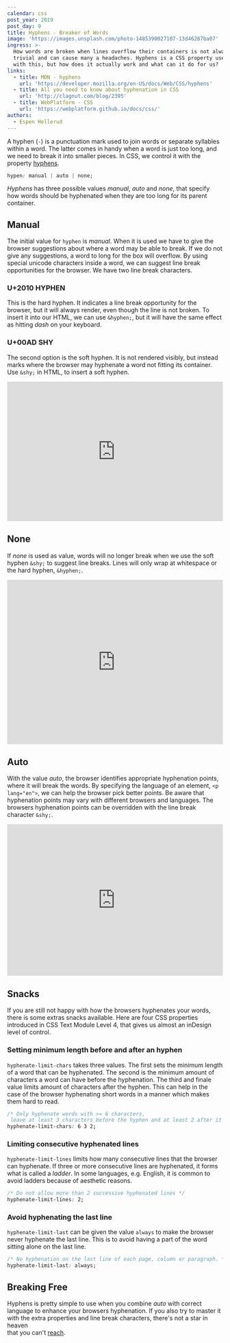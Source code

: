 ```yaml
---
calendar: css
post_year: 2019
post_day: 9
title: Hyphens - Breaker of Words
image: 'https://images.unsplash.com/photo-1485390027107-13d46287ba07'
ingress: >-
  How words are broken when lines overflow their containers is not always
  trivial and can cause many a headaches. Hyphens is a CSS property used to help
  with this, but how does it actually work and what can it do for us?
links:
  - title: MDN - hyphens
    url: 'https://developer.mozilla.org/en-US/docs/Web/CSS/hyphens'
  - title: All you need to know about hyphenation in CSS
    url: 'http://clagnut.com/blog/2395'
  - title: WebPlatform - CSS
    url: 'https://webplatform.github.io/docs/css/'
authors:
  - Espen Hellerud
---
```

A hyphen (`-`) is a punctuation mark used to join words or separate syllables within a word. The latter comes in handy when a word is just too long, and we need to break it into smaller pieces. In CSS, we control it with the property [hyphens](<https://developer.mozilla.org/en-US/docs/Web/CSS/hyphens>).

```css
hypen: manual | auto | none;
```

_Hyphens_ has three possible values _manual_, _auto_ and _none_, that specify how words should be hyphenated when they are too long for its parent container. 

## Manual
The initial value for `hyphen` is _manual_. When it is used we have to give the browser suggestions about where a word may be able to break. If we do not give any suggestions, a word to long for the box will overflow. By using special unicode characters inside a word, we can suggest line break opportunities for the browser. We have two line break characters. 

### U+2010 HYPHEN
This is the hard hyphen. It indicates a line break opportunity for the browser, but it will always render, even though the line is not broken. To insert it into our HTML, we can use `&hyphen;`, but it will have the same effect as hitting _dash_ on your keyboard. 

### U+00AD SHY
The second option is the soft hyphen. It is not rendered visibly, but instead marks where the browser may hyphenate a word not fitting its container.  Use `&shy;`  in HTML, to insert a soft hyphen.

<iframe height="326" style="width: 100%;" scrolling="no" title="hyphen: manual" src="https://codepen.io/espehel/embed/povJZqv?height=326&theme-id=default&default-tab=html,result" frameborder="no" allowtransparency="true" allowfullscreen="true">
See the Pen <a href='https://codepen.io/espehel/pen/povJZqv'>hyphen: manual</a> by Espen Hellerud
(<a href='https://codepen.io/espehel'>@espehel</a>) on <a href='https://codepen.io'>CodePen</a>.
</iframe>

## None
If _none_ is used as value, words will no longer break when we use the soft hyphen `&shy;` to suggest line breaks. Lines will only wrap at whitespace or the hard hyphen, `&hyphen;`.

<iframe height="384" style="width: 100%;" scrolling="no" title="hyphen: none" src="https://codepen.io/espehel/embed/yLyNqJW?height=265&theme-id=default&default-tab=html,result" frameborder="no" allowtransparency="true" allowfullscreen="true">
See the Pen <a href='https://codepen.io/espehel/pen/yLyNqJW'>hyphen: none</a> by Espen Hellerud
(<a href='https://codepen.io/espehel'>@espehel</a>) on <a href='https://codepen.io'>CodePen</a>.
</iframe>

## Auto
With the value _auto_,  the browser identifies appropriate hyphenation points, where it will break the words. By specifying the language of an element, `<p lang="en">`,  we can help the browser pick better points. Be aware that hyphenation points may vary with different browsers and languages. The browsers hyphenation points can be overridden with the line break character `&shy;`.

<iframe height="354" style="width: 100%;" scrolling="no" title="hyphen: auto" src="https://codepen.io/espehel/embed/gObpdKY?height=354&theme-id=default&default-tab=html,result" frameborder="no" allowtransparency="true" allowfullscreen="true">
See the Pen <a href='https://codepen.io/espehel/pen/gObpdKY'>hyphen: auto</a> by Espen Hellerud
(<a href='https://codepen.io/espehel'>@espehel</a>) on <a href='https://codepen.io'>CodePen</a>.
</iframe>

## Snacks
If you are still not happy with how the browsers hyphenates your words, there is some extras snacks available. Here are four CSS properties introduced in CSS Text Module Level 4, that gives us almost an inDesign level of control.

### Setting minimum length before and after an hyphen
`hyphenate-limit-chars` takes three values. The first sets the minimum length of a word that can be hyphenated. The second is the minimum amount of characters a word can have before the hyphenation. The third and finale value limits amount of characters after the hyphen. This can help in the case of the browser hyphenating short words in a manner which makes them hard to read.
```css
/* Only hyphenate words with >= 6 characters,
 leave at least 3 characters before the hyphen and at least 2 after it */
hyphenate-limit-chars: 6 3 2;
```

### Limiting consecutive hyphenated lines 
`hyphenate-limit-lines` limits how many consecutive lines that the browser can hyphenate. If three or more consecutive lines are hyphenated, it forms what is called a _ladder_. In some languages, e.g. English, it is common to avoid ladders because of aesthetic reasons.
```css
/* Do not allow more than 2 successive hyphenated lines */
hyphenate-limit-lines: 2;
```

### Avoid hyphenating the last line
`hyphenate-limit-last` can be given the value `always` to make the browser never hyphenate the last line. This is to avoid having a part of the word sitting alone on the last line.
```css
/* No hyphenation on the last line of each page, column or paragraph. */
hyphenate-limit-last: always;
```

## Breaking Free
Hyphens is pretty simple to use when you combine _auto_ with correct language to enhance your browsers hyphenation. If you also try to master it with the extra properties and line break characters, there's not a star in heaven  
that you can't [reach](https://www.youtube.com/watch?v=0qj67KE5VXI).
